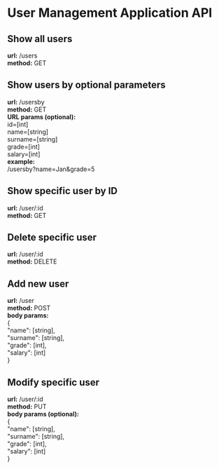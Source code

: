 # User Management Application API
## Show all users
__url:__    /users  
__method:__    GET

## Show users by optional parameters
__url:__				/usersby  
__method:__			GET  
__URL params (optional):__  
id=[int]  
name=[string]  
surname=[string]  
grade=[int]  
salary=[int]  
__example:__  
/usersby?name=Jan&grade=5

## Show specific user by ID  
__url:__				/user/:id  
__method:__			GET  


## Delete specific user  
__url:__				/user/:id  
__method:__			DELETE  

## Add new user  
__url:__			/user  
__method:__	POST  
__body params:__  
{  
"name": [string],  
"surname": [string],  
"grade": [int],  
"salary": [int]  
}

## Modify specific user  
__url:__		/user/:id  
__method:__			PUT  
__body params (optional):__  
{  
"name": [string],  
"surname": [string],  
"grade": [int],  
"salary": [int]  
}
